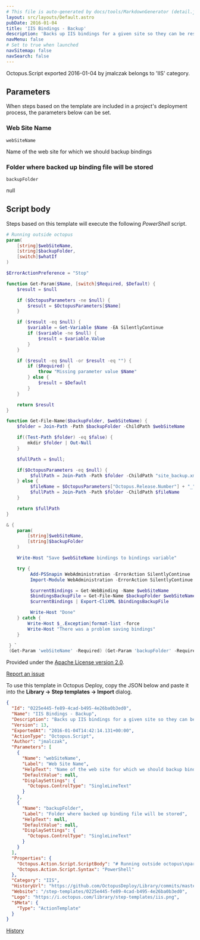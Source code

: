 ```yaml
---
# This file is auto-generated by docs/tools/MarkdownGenerator (detail.js)
layout: src/layouts/Default.astro
pubDate: 2016-01-04
title: 'IIS Bindings - Backup'
description: 'Backs up IIS bindings for a given site so they can be restored in later steps. This is very useful if we we have any existing bindings on IIS server since Octopus wipes all existing bindings when create new ones.'
navMenu: false
# Set to true when launched
navSitemap: false
navSearch: false
---
```


Octopus.Script exported 2016-01-04 by jmalczak belongs to 'IIS' category.

## Parameters

When steps based on the template are included in a project's deployment process, the parameters below can be set.


<div class="param">

### Web Site Name

`webSiteName`

Name of the web site for which we should backup bindings

</div>
        
<div class="param">

### Folder where backed up binding file will be stored

`backupFolder`

null

</div>
        

## Script body

Steps based on this template will execute the following *PowerShell* script.

```powershell
# Running outside octopus
param(
    [string]$webSiteName,
    [string]$backupFolder,
    [switch]$whatIf
) 

$ErrorActionPreference = "Stop" 

function Get-Param($Name, [switch]$Required, $Default) {
    $result = $null

    if ($OctopusParameters -ne $null) {
        $result = $OctopusParameters[$Name]
    }

    if ($result -eq $null) {
        $variable = Get-Variable $Name -EA SilentlyContinue   
        if ($variable -ne $null) {
            $result = $variable.Value
        }
    }

    if ($result -eq $null -or $result -eq "") {
        if ($Required) {
            throw "Missing parameter value $Name"
        } else {
            $result = $Default
        }
    }

    return $result
}

function Get-File-Name($backupFolder, $webSiteName) {
    $folder = Join-Path -Path $backupFolder -ChildPath $webSiteName

    if((Test-Path $folder) -eq $false) {
        mkdir $folder | Out-Null
    }

    $fullPath = $null;

    if($OctopusParameters -eq $null) {
         $fullPath = Join-Path -Path $folder -ChildPath "site_backup.xml"
    } else {
         $fileName = $OctopusParameters["Octopus.Release.Number"] + "_" + $OctopusParameters["Octopus.Environment.Name"] + ".xml"
         $fullPath = Join-Path -Path $folder -ChildPath $fileName
    }

    return $fullPath
}

& {
    param(
        [string]$webSiteName,
        [string]$backupFolder
    ) 

    Write-Host "Save $webSiteName bindings to bindings variable"

    try {
         Add-PSSnapin WebAdministration -ErrorAction SilentlyContinue
         Import-Module WebAdministration -ErrorAction SilentlyContinue

         $currentBindings = Get-WebBinding -Name $webSiteName
         $bindingsBackupFile = Get-File-Name $backupFolder $webSiteName
         $currentBindings | Export-CliXML $bindingsBackupFile

         Write-Host "Done"
    } catch {
        Write-Host $_.Exception|format-list -force
        Write-Host "There was a problem saving bindings"    
    }

 } `
 (Get-Param 'webSiteName' -Required) (Get-Param 'backupFolder' -Required)

```

Provided under the [Apache License version 2.0](https://github.com/OctopusDeploy/Library/blob/master/LICENSE.txt).

[Report an issue](https://github.com/OctopusDeploy/Library/issues/new?assignees=&labels=&projects=&template=bug-report.yml&title=Issue%20with%20IIS%20Bindings%20-%20Backup&step-template=IIS%20Bindings%20-%20Backup)

<div class="get-json">

To use this template in Octopus Deploy, copy the JSON below and paste it into the **Library → Step templates → Import** dialog.

```json
{
  "Id": "0225e445-fe89-4cad-b495-4e26ba0b3ed0",
  "Name": "IIS Bindings - Backup",
  "Description": "Backs up IIS bindings for a given site so they can be restored in later steps. This is very useful if we we have any existing bindings on IIS server since Octopus wipes all existing bindings when create new ones.",
  "Version": 13,
  "ExportedAt": "2016-01-04T14:42:14.131+00:00",
  "ActionType": "Octopus.Script",
  "Author": "jmalczak",
  "Parameters": [
    {
      "Name": "webSiteName",
      "Label": "Web Site Name",
      "HelpText": "Name of the web site for which we should backup bindings",
      "DefaultValue": null,
      "DisplaySettings": {
        "Octopus.ControlType": "SingleLineText"
      }
    },
    {
      "Name": "backupFolder",
      "Label": "Folder where backed up binding file will be stored",
      "HelpText": null,
      "DefaultValue": null,
      "DisplaySettings": {
        "Octopus.ControlType": "SingleLineText"
      }
    }
  ],
  "Properties": {
    "Octopus.Action.Script.ScriptBody": "# Running outside octopus\nparam(\n    [string]$webSiteName,\n    [string]$backupFolder,\n    [switch]$whatIf\n) \n\n$ErrorActionPreference = \"Stop\" \n\nfunction Get-Param($Name, [switch]$Required, $Default) {\n    $result = $null\n\n    if ($OctopusParameters -ne $null) {\n        $result = $OctopusParameters[$Name]\n    }\n\n    if ($result -eq $null) {\n        $variable = Get-Variable $Name -EA SilentlyContinue   \n        if ($variable -ne $null) {\n            $result = $variable.Value\n        }\n    }\n\n    if ($result -eq $null -or $result -eq \"\") {\n        if ($Required) {\n            throw \"Missing parameter value $Name\"\n        } else {\n            $result = $Default\n        }\n    }\n\n    return $result\n}\n\nfunction Get-File-Name($backupFolder, $webSiteName) {\n    $folder = Join-Path -Path $backupFolder -ChildPath $webSiteName\n\n    if((Test-Path $folder) -eq $false) {\n        mkdir $folder | Out-Null\n    }\n\n    $fullPath = $null;\n\n    if($OctopusParameters -eq $null) {\n         $fullPath = Join-Path -Path $folder -ChildPath \"site_backup.xml\"\n    } else {\n         $fileName = $OctopusParameters[\"Octopus.Release.Number\"] + \"_\" + $OctopusParameters[\"Octopus.Environment.Name\"] + \".xml\"\n         $fullPath = Join-Path -Path $folder -ChildPath $fileName\n    }\n\n    return $fullPath\n}\n\n& {\n    param(\n        [string]$webSiteName,\n        [string]$backupFolder\n    ) \n\n    Write-Host \"Save $webSiteName bindings to bindings variable\"\n\n    try {\n         Add-PSSnapin WebAdministration -ErrorAction SilentlyContinue\n         Import-Module WebAdministration -ErrorAction SilentlyContinue\n\n         $currentBindings = Get-WebBinding -Name $webSiteName\n         $bindingsBackupFile = Get-File-Name $backupFolder $webSiteName\n         $currentBindings | Export-CliXML $bindingsBackupFile\n\n         Write-Host \"Done\"\n    } catch {\n        Write-Host $_.Exception|format-list -force\n        Write-Host \"There was a problem saving bindings\"    \n    }\n\n } `\n (Get-Param 'webSiteName' -Required) (Get-Param 'backupFolder' -Required)\n",
    "Octopus.Action.Script.Syntax": "PowerShell"
  },
  "Category": "IIS",
  "HistoryUrl": "https://github.com/OctopusDeploy/Library/commits/master/step-templates//opt/buildagent/work/75443764cd38076d/step-templates/iis-bindings-backup.json",
  "Website": "/step-templates/0225e445-fe89-4cad-b495-4e26ba0b3ed0",
  "Logo": "https://i.octopus.com/library/step-templates/iis.png",
  "$Meta": {
    "Type": "ActionTemplate"
  }
}
```

[History](https://github.com/OctopusDeploy/Library/commits/master/step-templates/https://github.com/OctopusDeploy/Library/commits/master/step-templates//opt/buildagent/work/75443764cd38076d/step-templates/iis-bindings-backup.json)

</div>
